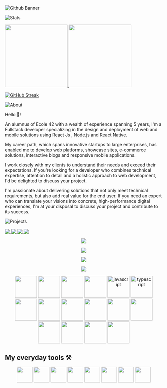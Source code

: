 ![Github Banner](https://github.com/cfatrane/cfatrane/assets/17748314/08a59b83-dde2-433c-aab9-9e09ff3643c8)

![Stats](https://github.com/cfatrane/cfatrane/assets/17748314/9c54b7a4-d0bd-458d-867c-fa077ddfd2da)

<a href="https://github.com/cfatrane?tab=repositories">
  <img
    height="200"
    src="https://github-readme-stats-cfatrane.vercel.app//api?username=cfatrane&card_width=400&include_all_commits=true&rank_icon=github&number_format=long&show_icons=true&theme=tokyonight"
  />
</a>
<a href="https://github.com/cfatrane?tab=repositories">
  <img
    height="200"
    src="https://github-readme-stats-cfatrane.vercel.app//api/top-langs/?username=cfatrane&card_width=320&size_weight=0.5&count_weight=0.5&hide=c,java,makefile,mdx,objective-c,php,shell,ruby,starlark,vim%20script&langs_count=6&layout=compact&theme=tokyonight"
  />
</a>

[![GitHub Streak](https://github-readme-streak-stats.herokuapp.com?user=cfatrane&theme=tokyonight)](https://git.io/streak-stats)

<!--
**cfatrane/cfatrane** is a ✨ _special_ ✨ repository because its `README.md` (this file) appears on your GitHub comofile.

Here are some ideas to get you started:

- 🔭 I’m currently working on ...
- 🌱 I’m currently learning ...
- 👯 I’m looking to collaborate on ...
- 🤔 I’m looking for help with ...
- 💬 Ask me about ...
- 📫 How to reach me: ...
- 😄 Pronouns: ...
- ⚡ Fun fact: ...
-->

![About](https://github.com/cfatrane/cfatrane/assets/17748314/027d61cf-10b0-48a1-971e-1bdfa1ec0dac)

Hello 👋!

An alumnus of Ecole 42 with a wealth of experience spanning 5 years, I'm a Fullstack developer specializing in the design and deployment of web and mobile solutions using React Js , Node.js and React Native.

My career path, which spans innovative startups to large enterprises, has enabled me to develop web platforms, showcase sites, e-commerce solutions, interactive blogs and responsive mobile applications.

I work closely with my clients to understand their needs and exceed their expectations. If you're looking for a developer who combines technical expertise, attention to detail and a holistic approach to web development, I'd be delighted to discuss your project.

I'm passionate about delivering solutions that not only meet technical requirements, but also add real value for the end user. If you need an expert who can translate your visions into concrete, high-performance digital experiences, I'm at your disposal to discuss your project and contribute to its success.

![Projects](https://github.com/cfatrane/cfatrane/assets/17748314/3ee6c7c6-842f-4c22-a37f-faea94d46832)

<a href="https://github.com/cfatrane/nextjs-boilerplate">
  <img
    align="center"
    src="https://github-readme-stats-cfatrane.vercel.app/api/pin/?username=cfatrane&repo=nextjs-boilerplate&theme=tokyonight"
  />
</a>
<a href="https://github.com/cfatrane/pokedex-app">
  <img
    align="center"
    src="https://github-readme-stats-cfatrane.vercel.app/api/pin/?username=cfatrane&repo=pokedex-app&theme=tokyonight"
  />
</a>

<a href="https://github.com/cfatrane/react-native-boilerplate">
  <img
    align="center"
    src="https://github-readme-stats-cfatrane.vercel.app/api/pin/?username=cfatrane&repo=react-native-boilerplate&theme=tokyonight"
  />
</a>
<a href="https://github.com/cfatrane/your-life-in)">
  <img
    align="center"
    src="https://github-readme-stats-cfatrane.vercel.app/api/pin/?username=cfatrane&repo=your-life-in&theme=tokyonight"
  />
</a>

<!-- ## Gists

[![Gist Card](https://github-readme-stats-cfatrane.vercel.app/api/gist?id=7283dd0e09da9c5c103d207f412c2a52)](https://gist.github.com/Yizack/bbfce31e0217a3689c8d961a356cb10d/)
[![Gist Card](https://github-readme-stats-cfatrane.vercel.app/api/gist?id=398235c3c889a88aca0f3471ea163e27)](https://gist.github.com/Yizack/bbfce31e0217a3689c8d961a356cb10d/) -->

<!-- ## Experiences -->

<!-- ## How to reach me 📫

<p align="center">
  <a
    href="https://twitter.com/aristoteartem"
    target="_blank"
    rel="noopener noreferrer"
  >
    <img
      src="https://cdn.jsdelivr.net/gh/devicons/devicon@latest/icons/twitter/twitter-original.svg"
      width="40"
      height="40"
    />
  </a>
  <a
    href="https://www.linkedin.com/in/cfatrane/"
    target="_blank"
    rel="noopener noreferrer"
  >
    <img
      src="https://cdn.jsdelivr.net/gh/devicons/devicon@latest/icons/linkedin/linkedin-plain.svg"
      width="40"
      height="40"
    />
  </a>
</p> -->

<!-- Languages -->
<p align="center">
  <a href="https://skillicons.dev">
    <img src="https://skillicons.dev/icons?i=javascript,typescript,css,html,python,md,&theme=dark" />
  </a>
</p>

<!-- Framework -->
<p align="center">
  <a href="https://skillicons.dev">
    <img src="https://skillicons.dev/icons?i=react,next,vite,nodejs,materialui,jest,graphql,docker,styledcomponents,tailwind,threejs,yarn&theme=dark" />
  </a>
</p>

<!-- Group -->
<p align="center">
  <a href="https://skillicons.dev">
    <img src="https://skillicons.dev/icons?i=discord,vscode&theme=dark" />
  </a>
</p>

<!-- Cloud -->
<p align="center">
  <a href="https://skillicons.dev">
    <img src="https://skillicons.dev/icons?i=aws,vercel,heroku&theme=dark" />
  </a>
</p>

<p align="center">
  <!-- react -->
  <img
    src="https://cdn.jsdelivr.net/gh/devicons/devicon@latest/icons/react/react-original.svg"
    width="70"
    height="70"
  />
  <!-- node -->
  <img
    src="https://cdn.jsdelivr.net/gh/devicons/devicon@latest/icons/nodejs/nodejs-original.svg"
    width="70"
    height="70"
  />
  <!-- nextjs -->
  <img
    src="https://cdn.jsdelivr.net/gh/devicons/devicon@latest/icons/nextjs/nextjs-original.svg"
    width="70"
    height="70"
  />
  <!-- vitejs -->
  <img
    src="https://cdn.jsdelivr.net/gh/devicons/devicon@latest/icons/vitejs/vitejs-original.svg"
    width="70"
    height="70"
  />
  <!-- javascript -->
  <img
    alt="javascript"
    src="https://cdn.jsdelivr.net/gh/devicons/devicon@latest/icons/javascript/javascript-original.svg"
    width="70"
    height="70"
  />
  <!-- typescript -->
  <img
    alt="typescript"
    src="https://cdn.jsdelivr.net/gh/devicons/devicon@latest/icons/typescript/typescript-original.svg"
    width="70"
    height="70"
  />
  <!-- redux -->
  <img
    src="https://cdn.jsdelivr.net/gh/devicons/devicon@latest/icons/redux/redux-original.svg"
    width="70"
    height="70"
  />
  <!-- sass -->
  <img
    src="https://cdn.jsdelivr.net/gh/devicons/devicon@latest/icons/sass/sass-original.svg"
    width="70"
    height="70"
  />
  <!-- antdesign -->
  <img
    src="https://cdn.jsdelivr.net/gh/devicons/devicon@latest/icons/antdesign/antdesign-original.svg"
    width="70"
    height="70"
  />
  <!-- materialui -->
  <img
    src="https://cdn.jsdelivr.net/gh/devicons/devicon@latest/icons/materialui/materialui-original.svg"
    width="70"
    height="70"
  />
  <!-- tailwindcss -->
  <img
    src="https://cdn.jsdelivr.net/gh/devicons/devicon@latest/icons/tailwindcss/tailwindcss-original-wordmark.svg"
    width="70"
    height="70"
  />
  <!-- vercel -->
  <img
    src="https://cdn.jsdelivr.net/gh/devicons/devicon@latest/icons/vercel/vercel-original.svg"
    width="70"
    height="70"
  />
  <!-- storybook -->
  <img
    src="https://cdn.jsdelivr.net/gh/devicons/devicon@latest/icons/storybook/storybook-original.svg"
    width="70"
    height="70"
  />
  <!-- sentry -->
  <img
    src="https://cdn.jsdelivr.net/gh/devicons/devicon@latest/icons/sentry/sentry-original.svg"
    width="70"
    height="70"
  />
  <!-- threejs -->
  <img
    src="https://cdn.jsdelivr.net/gh/devicons/devicon@latest/icons/threejs/threejs-original.svg"
    width="70"
    height="70"
  />
  <img
    src="https://cdn.jsdelivr.net/gh/devicons/devicon@latest/icons/postgresql/postgresql-original.svg"
    width="70"
    height="70"
  />
</p>

## My everyday tools ⚒️

<p align="center">
  <!-- vscode -->
  <img
    src="https://cdn.jsdelivr.net/gh/devicons/devicon@latest/icons/vscode/vscode-original.svg"
    width="50"
    height="50"
  />
  <!-- slack -->
  <img
    src="https://cdn.jsdelivr.net/gh/devicons/devicon@latest/icons/slack/slack-original.svg"
    width="50"
    height="50"
  />
  <img
    src="https://cdn.jsdelivr.net/gh/devicons/devicon@latest/icons/notion/notion-original.svg"
    width="50"
    height="50"
  />
  <!-- trello -->
  <img
    src="https://cdn.jsdelivr.net/gh/devicons/devicon@latest/icons/trello/trello-original.svg"
    width="50"
    height="50"
  />
  <!-- sketch -->
  <img
    src="https://cdn.jsdelivr.net/gh/devicons/devicon@latest/icons/sketch/sketch-original.svg"
    width="50"
    height="50"
  />
  <!-- postman -->
  <img
    src="https://cdn.jsdelivr.net/gh/devicons/devicon@latest/icons/postman/postman-original.svg"
    width="50"
    height="50"
  />
  <!-- ohmyzsh -->
  <img
    src="https://cdn.jsdelivr.net/gh/devicons/devicon@latest/icons/ohmyzsh/ohmyzsh-original.svg"
    width="50"
    height="50"
  />
  <img
    src="https://cdn.jsdelivr.net/gh/devicons/devicon@latest/icons/insomnia/insomnia-original.svg"
    width="50"
    height="50"
  />
</p>
